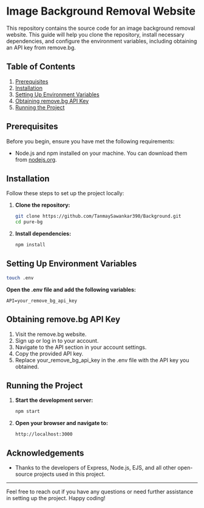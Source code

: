 # Image Background Removal Website

This repository contains the source code for an image background removal website. This guide will help you clone the repository, install necessary dependencies, and configure the environment variables, including obtaining an API key from remove.bg.

## Table of Contents

1. [Prerequisites](#prerequisites)
2. [Installation](#installation)
3. [Setting Up Environment Variables](#setting-up-environment-variables)
4. [Obtaining remove.bg API Key](#obtaining-removebg-api-key)
5. [Running the Project](#running-the-project)


## Prerequisites

Before you begin, ensure you have met the following requirements:

- Node.js and npm installed on your machine. You can download them from [nodejs.org](https://nodejs.org/).

## Installation

Follow these steps to set up the project locally:

1. **Clone the repository:**

    ```bash
    git clone https://github.com/TanmaySawankar390/Background.git
    cd pure-bg
    ```

2. **Install dependencies:**

    ```bash
    npm install
    ```

## Setting Up Environment Variables
```bash
touch .env
```
**Open the .env file and add the following variables:**
```
API=your_remove_bg_api_key
```

## Obtaining remove.bg API Key

1. Visit the remove.bg website.
2. Sign up or log in to your account.
3. Navigate to the API section in your account settings.
4. Copy the provided API key.
5. Replace your_remove_bg_api_key in the .env file with the API key you obtained.

## Running the Project

1. **Start the development server:**

    ```bash
    npm start
    ```

2. **Open your browser and navigate to:**

    ```
    http://localhost:3000
    ```

## Acknowledgements

- Thanks to the developers of Express, Node.js, EJS, and all other open-source projects used in this project.

---

Feel free to reach out if you have any questions or need further assistance in setting up the project. Happy coding!
